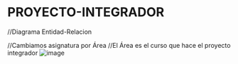 # PROYECTO-INTEGRADOR

//Diagrama Entidad-Relacion

//Cambiamos asignatura por Área
//El Área es el curso que hace el proyecto integrador
![image](https://user-images.githubusercontent.com/118904246/230848345-00165fef-2dfb-4b13-a3eb-667341d9e9cb.png)
